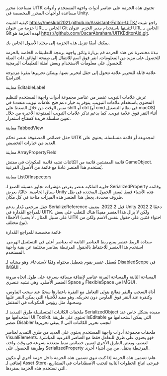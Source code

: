 مساعدة محرر UITK
تحتوي هذه الحزمة على عناصر أدوات واجهة المستخدم وأدوات مساعدة لواجهات المحرر المخصصة في Unity.

كيفية التثبيت https://meslubi2021.github.io/Assistant-Editor-UITK/
راجع تثبيت حزمة من عنوان URL الخاص بـ Git لتثبيتها باستخدام مدير الحزم. عنوان URL الخاص بـ Git لهذه الحزمة هو https://github.com/OscarAbraham/UITKEditorAid.git.

يمكنك أيضًا تنزيل هذه الحزمة إلى مجلد الأصول الخاص بك.

نبذة مختصرة عن هذه الحزمة
قم بزيارة وثائق واجهة برمجة التطبيقات الخاصة بالحزمة للحصول على مزيد من المعلومات. انقر فوق اسم للانتقال إلى صفحة الوثائق ذات الصلة للحصول على معلومات الاستخدام وبعض أمثلة التعليمات البرمجية:

علامة قابلة للتحرير
علامة تتحول إلى حقل لتحرير نصها. ويمكن تحريرها بنقرة مزدوجة افتراضيًا.

معاينة EditableLabel

عرض علامات التبويب
عنصر من عناصر مجموعة أدوات واجهة المستخدم لتنظيم المحتوى باستخدام علامات التبويب. يتوفر به خيار دعم فتح علامات تبويب متعددة في نفس الوقت من خلال الضغط على shift أو ctrl (أو cmd في نظام التشغيل macOS) أثناء النقر فوق علامة تبويب. كما يدعم تذكر علامات التبويب المفتوحة الأخيرة من خلال تعيين سلسلة فريدة كمفتاح استمرار.

معاينة TabbedView

حقل خصائص المصفوفة
عنصر تحكم UITK لمجموعة أو قائمة متسلسلة. يحتوي على العديد من خيارات التخصيص.

معاينة ArrayPropertyField

قائمة المفتشين
قائمة من الكائنات تشبه قائمة المكونات في مفتش GameObject. يُستخدم هذا العنصر عادةً مع قائمة من الأصول الفرعية.

معاينة ListOfInspectors

حاوية الملكية
عنصر يعرض مؤشرات تجاوز مسبقة الصنع لـ SerializedProperty وقائمة سياق الخاصية. حاليًا، يعرض Unity هذه الأشياء فقط لبعض الحقول المحددة في ظل ظروف محددة. يجعل هذا العنصر هذه الميزات متاحة في كل مكان.

حقل مرجعي مُدار
يدعم SerializeReference قبل 2022.2. يضيف Unity 2022.2 دعمًا للمراجع المُدارة في UITK، ولكن لا يزال هذا العنصر مفيدًا هناك للتغلب على بعض الأخطاء (على سبيل المثال، لا يحب UITK احتواء فئتين على حقول بنفس الاسم ولكن من نوع مختلف).

قائمة مخصصة للمراجع المُدارة

سدادة الربط
عنصر يمنع ربط العناصر التابعة له بعناصر أعلى في التسلسل الهرمي. استخدم هذا العنصر للاحتفاظ بالحقول المرتبطة بعناصر مختلفة عن بقية واجهة المستخدم.

مُعطل
عنصر يقوم بتعطيل محتواه وفقًا لاستدعاء. وهو مشابه لـ DisabledScope في IMGUI .

المساحة الثابتة والمساحة المرنة
عناصر لإضافة مسافة بسرعة على طول اتجاه مرونة العنصر الأصلي. وهي تشبه عنصري Space و FlexibleSpace في IMGUI .

أداة السحب والنقر
معالج يتولى التعامل مع النقرة باعتبارها سحبًا عند سحب الماوس، وكنقرة عند النقر فوق الماوس دون تحريكه. وهو مفيد للأشياء التي يمكن النقر عليها وسحبها، مثل رؤوس المكونات في المفتش.

ملحقات الكائنات المتسلسلة
طرق التمديد لـ SerializedObject مفيدة بشكل خاص عند استخدامها مع UI Toolkit. تحتوي على طريقة IsEditable التي يمكن استخدامها مع عنصر Disabler لتجنب تحرير الكائنات التي لا ينبغي تحريرها

ملحقات مجموعة أدوات واجهة المستخدم
يحتوي على العديد من طرق التمديد لعناصر VisualElements. فهو يحتوي على طرق للتعامل فقط مع العناصر الفرعية المباشرة لعنصر، وبعض الطرق الأخرى لتعيين خصائص نمط متعددة بسرعة في وقت واحد، وطريقة للحصول على SerializedProperty المرتبطة بحقل، من بين أشياء أخرى.

هام: تضمين هذه الحزمة
إذا كنت تنوي تضمين هذه الحزمة داخل حزمة أخرى أو مكون إضافي لـ Asset Store، فيرجى اتباع الخطوات التالية لتجنب الاصطدامات في المشاريع التي تستخدم هذه الحزمة بمفردها.
